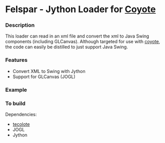 Felspar - Jython Loader for [Coyote](https://github.com/pjdufour/coyote)
===

### Description

This loader can read in an xml file and convert the xml to Java Swing components (including GLCanvas).  Although targeted for use with [coyote](https://github.com/pjdufour/coyote), the code can easily be distilled to just support Java Swing.

### Features

 - Convert XML to Swing with Jython
 - Support for GLCanvas (JOGL)

### Example


### To build

Dependencies:

- [tecolote](https://github.com/pjdufour/tecolote)
- JOGL
- Jython
